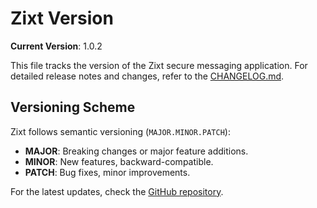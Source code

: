# Zixt Version

**Current Version**: 1.0.2

This file tracks the version of the Zixt secure messaging application. For detailed release notes and changes, refer to the [CHANGELOG.md](CHANGELOG.md).

## Versioning Scheme

Zixt follows semantic versioning (`MAJOR.MINOR.PATCH`):
- **MAJOR**: Breaking changes or major feature additions.
- **MINOR**: New features, backward-compatible.
- **PATCH**: Bug fixes, minor improvements.

For the latest updates, check the [GitHub repository](https://github.com/NetworkNerd1337/zixt).
